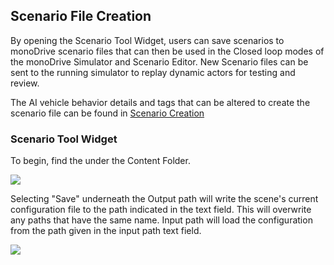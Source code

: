 ## Scenario File Creation

By opening the Scenario Tool Widget, users can save scenarios to monoDrive scenario files that can then be used in the Closed loop modes of the monoDrive Simulator and Scenario Editor. New Scenario files can be sent to the running simulator to replay dynamic actors for testing and review. 

The AI vehicle behavior details and tags that can be altered to create the scenario file can be found in [Scenario Creation](./scenarios)

### Scenario Tool Widget

To begin, find the under the Content Folder.

  <div class="img_container">
    <img class='lg_img' src="../imgs/scenario_tool_widget.png"/>
  </div>

Selecting "Save" underneath the Output path will write the scene's current configuration file to the path indicated in the text field. This will overwrite any paths that have the same name. Input path will load the configuration from the path given in the input path text field.

  <div class="img_container">
    <img class='lg_img' src="../imgs/export_tool.png"/>
  </div>